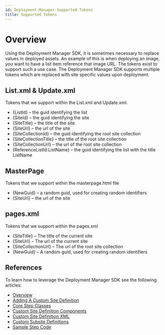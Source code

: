 ```yaml
---
id: Deployment-Manager-Supported-Tokens
title: Supported Tokens
---
```


# Overview
Using the Deployment Manager SDK, it is sometimes necessary to replace values in deployed assets. An example of this is when deploying an image, you want to have a list item reference that image URL. The tokens exist to support such a use case. The Deployment Manager SDK supports multiple tokens which are replaced with site specific values upon deployment.

## List.xml & Update.xml
Tokens that we support within the List.xml and Update.xml.
* {ListId} – the guid identifying the list
* {SiteId} – the guid identifying the site
* {SiteTitle} – the title of the site
* {SiteUrl} – the url of the site
* {SiteCollectionId} – the guid identifying the root site collection
* {SiteCollectionTitle} – the title of the root site collection
* {SiteCollectionUrl} – the url of the root site collection
* {ReferenceListId:ListName} – the guid identifying the list with the title ListName

## MasterPage
Tokens that we support within the masterpage.html file
* {NewGuid} – a random guid, used for creating random identifiers
* {SiteUrl} – the url of the site

## pages.xml
Tokens that we support within the pages.xml
* {SiteTitle} – The title of the current site
* {SiteUrl} – The url of the current site
* {SiteCollectionUrl} – The url of the root site collection
* {NewGuid} – A random guid, used for creating random identifiers

## References
To learn how to leverage the Deployment Manager SDK see the following articles:
* [Overview](https://github.com/akumina/AkuminaDev/wiki/Deployment-Manager:-Overview)
* [Adding A Custom Site Definition](https://github.com/akumina/AkuminaDev/wiki/Deployment-Manager:-Adding-A-Custom-Site-Definition)
* [Core Step Classes](https://github.com/akumina/AkuminaDev/wiki/Deployment-Manger:-Core-Step-Classes)
* [Custom Site Definition Components](https://github.com/akumina/AkuminaDev/wiki/Deployment-Manager:-Custom-Site-Definition-Components)
* [Custom Site Definition XML](https://github.com/akumina/AkuminaDev/wiki/Deployment-Manager:-Custom-Site-Definition-XML)
* [Custom Subsite Definitions](https://github.com/akumina/AkuminaDev/wiki/Deployment-Manager:-Custom-Subsite-Definitions)
* [Sample Step Code](https://github.com/akumina/AkuminaDev/wiki/Deployment-Manager:-Sample-Step-Code)
